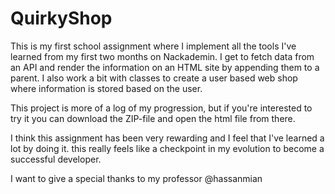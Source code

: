 # QuirkyShop

This is my first school assignment where I implement all the tools I've learned from my first two months on Nackademin.
I get to fetch data from an API and render the information on an HTML site by appending them to a parent. I also work a bit with
classes to create a user based web shop where information is stored based on the user.

This project is more of a log of my progression, but if you're interested to try it you can download the ZIP-file and open the html
file from there.

I think this assignment has been very rewarding and I feel that I've learned a lot by doing it. this really feels like a checkpoint
in my evolution to become a successful developer.

I want to give a special thanks to my professor @hassanmian
